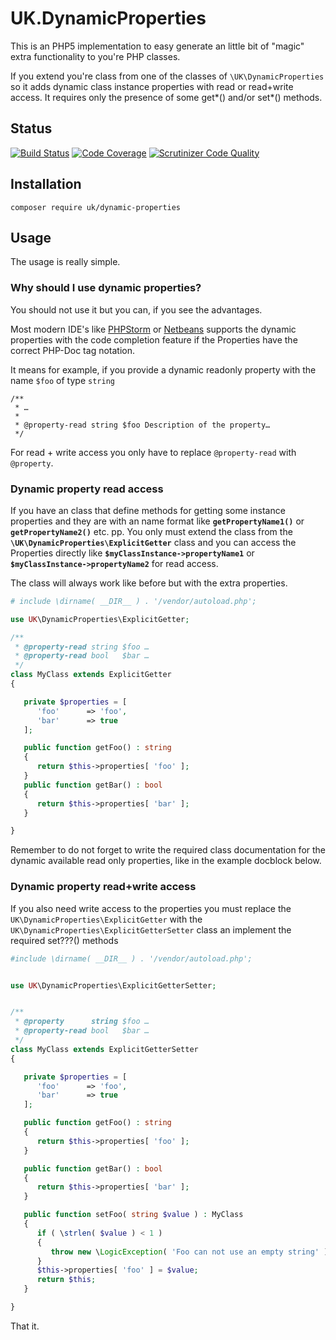 # UK.DynamicProperties

This is an PHP5 implementation to easy generate an little bit of "magic" extra functionality to you're PHP classes.

If you extend you're class from one of the classes of `\UK\DynamicProperties` so it adds dynamic class instance
properties with read or read+write access. It requires only the presence of some get*() and/or set*() methods.

## Status

[![Build Status](https://travis-ci.org/UniKado/UK.DynamicProperties.svg?branch=master)](https://travis-ci.org/UniKado/UK.DynamicProperties) [![Code Coverage](https://scrutinizer-ci.com/g/UniKado/UK.DynamicProperties/badges/coverage.png?b=master)](https://scrutinizer-ci.com/g/UniKado/UK.DynamicProperties/?branch=master) [![Scrutinizer Code Quality](https://scrutinizer-ci.com/g/UniKado/UK.DynamicProperties/badges/quality-score.png?b=master)](https://scrutinizer-ci.com/g/UniKado/UK.DynamicProperties/?branch=master)

## Installation

```
composer require uk/dynamic-properties
```

## Usage

The usage is really simple.

### Why should I use dynamic properties?

You should not use it but you can, if you see the advantages.

Most modern IDE's like [PHPStorm](https://www.jetbrains.com/phpstorm/) or [Netbeans](https://netbeans.org/features/php/)
supports the dynamic properties with the code completion feature if the Properties have the correct PHP-Doc tag
notation.

It means for example, if you provide a dynamic readonly property with the name `$foo` of type `string`

```
/**
 * …
 *
 * @property-read string $foo Description of the property…
 */
```

For read + write access you only have to replace `@property-read` with `@property`.

### Dynamic property read access

If you have an class that define methods for getting some instance properties and they are with an name format
like **`getPropertyName1()`** or **`getPropertyName2()`** etc. pp. You only must extend the class from the
**`\UK\DynamicProperties\ExplicitGetter`** class and you can access the Properties directly like
**`$myClassInstance->propertyName1`** or **`$myClassInstance->propertyName2`** for read access.

The class will always work like before but with the extra properties.

```php
# include \dirname( __DIR__ ) . '/vendor/autoload.php';

use UK\DynamicProperties\ExplicitGetter;

/**
 * @property-read string $foo …
 * @property-read bool   $bar …
 */
class MyClass extends ExplicitGetter
{

   private $properties = [
      'foo'      => 'foo',
      'bar'      => true
   ];

   public function getFoo() : string
   {
      return $this->properties[ 'foo' ];
   }
   public function getBar() : bool
   {
      return $this->properties[ 'bar' ];
   }

}
```

Remember to do not forget to write the required class documentation for the dynamic available read only properties,
like in the example docblock below.

### Dynamic property read+write access

If you also need write access to the properties you must replace the `UK\DynamicProperties\ExplicitGetter`
with the `UK\DynamicProperties\ExplicitGetterSetter` class an implement the required set???() methods

```php
#include \dirname( __DIR__ ) . '/vendor/autoload.php';


use UK\DynamicProperties\ExplicitGetterSetter;


/**
 * @property      string $foo …
 * @property-read bool   $bar …
 */
class MyClass extends ExplicitGetterSetter
{

   private $properties = [
      'foo'      => 'foo',
      'bar'      => true
   ];

   public function getFoo() : string
   {
      return $this->properties[ 'foo' ];
   }

   public function getBar() : bool
   {
      return $this->properties[ 'bar' ];
   }

   public function setFoo( string $value ) : MyClass
   {
      if ( \strlen( $value ) < 1 )
      {
         throw new \LogicException( 'Foo can not use an empty string' );
      }
      $this->properties[ 'foo' ] = $value;
      return $this;
   }

}
```

That it.
